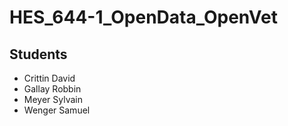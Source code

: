 # HES_644-1_OpenData_OpenVet

## Students
 - Crittin David
 - Gallay Robbin
 - Meyer Sylvain
 - Wenger Samuel
